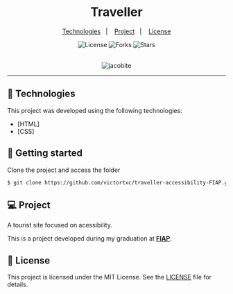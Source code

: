 <div align="center">
     <h1>Traveller</h1>
</div>

<p align="center">
  <a href="#-technologies">Technologies</a>&nbsp;&nbsp;&nbsp;|&nbsp;&nbsp;&nbsp;
  <a href="#-project">Project</a>&nbsp;&nbsp;&nbsp;|&nbsp;&nbsp;&nbsp;
  <a href="#-license">License</a>
</p>

<p align="center">
  <img  src="https://img.shields.io/static/v1?label=license&message=MIT&color=FFFFFF&labelColor=32B768" alt="License">
  
  <img src="https://img.shields.io/github/forks/victortxc/traveller-accessibility-FIAP?label=forks&message=MIT&color=FFFFFF&labelColor=32B768" alt="Forks">

  <img src="https://img.shields.io/github/stars/victortxc/traveller-accessibility-FIAP?label=stars&message=MIT&color=FFFFFF&labelColor=32B768" alt="Stars">
</p>


<br>

<div align="center">
  <img alt="jacobite" src="./images/readme.png">
</div>

---

## 🧪 Technologies

This project was developed using the following technologies:

-   [HTML]
-   [CSS]

## 🚀 Getting started

Clone the project and access the folder

```bash
$ git clone https://github.com/victortxc/traveller-accessibility-FIAP.git && cd traveller-accessibility-FIAP
```
## 💻 Project

A tourist site focused on acessibility.

This is a project developed during my graduation at **[FIAP](https://www.fiap.com.br/)**.

## 📝 License

This project is licensed under the MIT License. See the [LICENSE](LICENSE.md) file for details.


